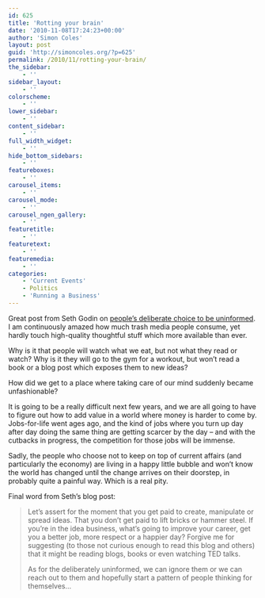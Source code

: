 ```yaml
---
id: 625
title: 'Rotting your brain'
date: '2010-11-08T17:24:23+00:00'
author: 'Simon Coles'
layout: post
guid: 'http://simoncoles.org/?p=625'
permalink: /2010/11/rotting-your-brain/
the_sidebar:
    - ''
sidebar_layout:
    - ''
colorscheme:
    - ''
lower_sidebar:
    - ''
content_sidebar:
    - ''
full_width_widget:
    - ''
hide_bottom_sidebars:
    - ''
featureboxes:
    - ''
carousel_items:
    - ''
carousel_mode:
    - ''
carousel_ngen_gallery:
    - ''
featuretitle:
    - ''
featuretext:
    - ''
featuremedia:
    - ''
categories:
    - 'Current Events'
    - Politics
    - 'Running a Business'
---
```


Great post from Seth Godin on [people’s deliberate choice to be uninformed](http://sethgodin.typepad.com/seths_blog/2010/10/deliberately-uninformed-relentlessly-so.html). I am continuously amazed how much trash media people consume, yet hardly touch high-quality thoughtful stuff which more available than ever.

Why is it that people will watch what we eat, but not what they read or watch? Why is it they will go to the gym for a workout, but won’t read a book or a blog post which exposes them to new ideas?

How did we get to a place where taking care of our mind suddenly became unfashionable?

It is going to be a really difficult next few years, and we are all going to have to figure out how to add value in a world where money is harder to come by. Jobs-for-life went ages ago, and the kind of jobs where you turn up day after day doing the same thing are getting scarcer by the day – and with the cutbacks in progress, the competition for those jobs will be immense.

Sadly, the people who choose not to keep on top of current affairs (and particularly the economy) are living in a happy little bubble and won’t know the world has changed until the change arrives on their doorstep, in probably quite a painful way. Which is a real pity.

Final word from Seth’s blog post:

> Let’s assert for the moment that you get paid to create, manipulate or spread ideas. That you don’t get paid to lift bricks or hammer steel. If you’re in the idea business, what’s going to improve your career, get you a better job, more respect or a happier day? Forgive me for suggesting (to those not curious enough to read this blog and others) that it might be reading blogs, books or even watching TED talks.
> 
> As for the deliberately uninformed, we can ignore them or we can reach out to them and hopefully start a pattern of people thinking for themselves…
